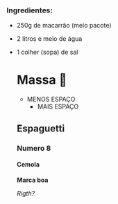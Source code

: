 ### Ingredientes:

- 250g de macarrão (meio pacote)

- 2 litros e meio de água

- 1 colher (sopa) de sal

  # Massa	:spaghetti:

  - MENOS ESPAÇO
    + MAIS ESPAÇO

  ## Espaguetti 

  ### Numero 8

  #### Cemola

  **Marca boa**

  _Rigth?_

  

  